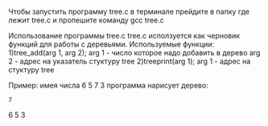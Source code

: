 Чтобы запустить программу tree.c в терминале прейдите в папку где лежит tree.c
и пропешите команду gcc tree.c

Использование программы tree.c
tree.c исползуется как черновик функций для работы с деревьями.
Используемые функции:
	1)tree_add(arg 1, arg 2);
		arg 1 - число которое надо добавить в дерево
		arg 2 - адрес на указатель стуктуру tree
	2)treeprint(arg 1);
		arg 1 - адрес на  стуктуру tree
		
Пример: имея числа 6 5 7 3 программа нарисует дерево:

	7
6
	5
		3

